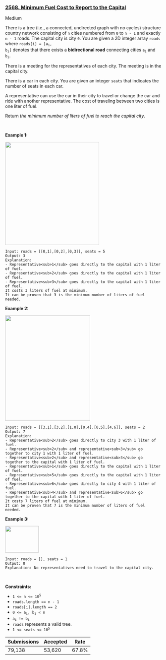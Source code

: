### [2568. Minimum Fuel Cost to Report to the Capital](https://leetcode.com/problems/minimum-fuel-cost-to-report-to-the-capital/)

Medium

There is a tree (i.e., a connected, undirected graph with no cycles) structure country network consisting of `` n `` cities numbered from `` 0 `` to `` n - 1 `` and exactly `` n - 1 `` roads. The capital city is city `` 0 ``. You are given a 2D integer array `` roads `` where <code>roads[i] = [a<sub>i</sub>, b<sub>i</sub>]</code> denotes that there exists a __bidirectional road__ connecting cities <code>a<sub>i</sub></code> and <code>b<sub>i</sub></code>.

There is a meeting for the representatives of each city. The meeting is in the capital city.

There is a car in each city. You are given an integer `` seats `` that indicates the number of seats in each car.

A representative can use the car in their city to travel or change the car and ride with another representative. The cost of traveling between two cities is one liter of fuel.

Return _the minimum number of liters of fuel to reach the capital city_.

 

<strong class="example">Example 1:</strong>

<img alt="" src="https://assets.leetcode.com/uploads/2022/09/22/a4c380025e3ff0c379525e96a7d63a3.png" style="width: 303px; height: 332px;"/>

```
Input: roads = [[0,1],[0,2],[0,3]], seats = 5
Output: 3
Explanation: 
- Representative<sub>1</sub> goes directly to the capital with 1 liter of fuel.
- Representative<sub>2</sub> goes directly to the capital with 1 liter of fuel.
- Representative<sub>3</sub> goes directly to the capital with 1 liter of fuel.
It costs 3 liters of fuel at minimum. 
It can be proven that 3 is the minimum number of liters of fuel needed.
```

<strong class="example">Example 2:</strong>

<img alt="" src="https://assets.leetcode.com/uploads/2022/11/16/2.png" style="width: 274px; height: 340px;"/>

```
Input: roads = [[3,1],[3,2],[1,0],[0,4],[0,5],[4,6]], seats = 2
Output: 7
Explanation: 
- Representative<sub>2</sub> goes directly to city 3 with 1 liter of fuel.
- Representative<sub>2</sub> and representative<sub>3</sub> go together to city 1 with 1 liter of fuel.
- Representative<sub>2</sub> and representative<sub>3</sub> go together to the capital with 1 liter of fuel.
- Representative<sub>1</sub> goes directly to the capital with 1 liter of fuel.
- Representative<sub>5</sub> goes directly to the capital with 1 liter of fuel.
- Representative<sub>6</sub> goes directly to city 4 with 1 liter of fuel.
- Representative<sub>4</sub> and representative<sub>6</sub> go together to the capital with 1 liter of fuel.
It costs 7 liters of fuel at minimum. 
It can be proven that 7 is the minimum number of liters of fuel needed.
```

<strong class="example">Example 3:</strong>

<img alt="" src="https://assets.leetcode.com/uploads/2022/09/27/efcf7f7be6830b8763639cfd01b690a.png" style="width: 108px; height: 86px;"/>

```
Input: roads = [], seats = 1
Output: 0
Explanation: No representatives need to travel to the capital city.
```

 

__Constraints:__

*   <code>1 <= n <= 10<sup>5</sup></code>
*   `` roads.length == n - 1 ``
*   `` roads[i].length == 2 ``
*   <code>0 <= a<sub>i</sub>, b<sub>i</sub> < n</code>
*   <code>a<sub>i</sub> != b<sub>i</sub></code>
*   `` roads `` represents a valid tree.
*   <code>1 <= seats <= 10<sup>5</sup></code>

| Submissions    | Accepted     | Rate   |
| -------------- | ------------ | ------ |
| 79,138 | 53,620 | 67.8% |